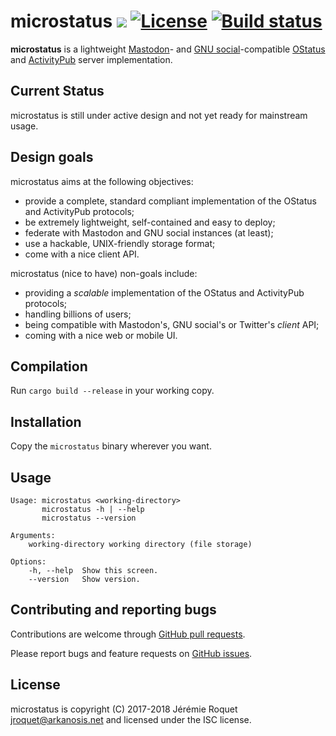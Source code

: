 # microstatus [![](https://img.shields.io/crates/v/microstatus.svg)](https://crates.io/crates/microstatus) [![License](https://img.shields.io/badge/license-ISC-blue.svg)](/LICENSE) [![Build status](https://travis-ci.org/Arkanosis/microstatus.svg?branch=master)](https://travis-ci.org/Arkanosis/microstatus)

**microstatus** is a lightweight [Mastodon](https://github.com/tootsuite/mastodon)- and [GNU social](https://gnu.io/social/)-compatible [OStatus](https://www.w3.org/community/ostatus/) and [ActivityPub](https://www.w3.org/TR/activitypub/) server implementation.

## Current Status

microstatus is still under active design and not yet ready for mainstream usage.

## Design goals

microstatus aims at the following objectives:
* provide a complete, standard compliant implementation of the OStatus and ActivityPub protocols;
* be extremely lightweight, self-contained and easy to deploy;
* federate with Mastodon and GNU social instances (at least);
* use a hackable, UNIX-friendly storage format;
* come with a nice client API.

microstatus (nice to have) non-goals include:
* providing a *scalable* implementation of the OStatus and ActivityPub protocols;
* handling billions of users;
* being compatible with Mastodon's, GNU social's or Twitter's *client* API;
* coming with a nice web or mobile UI.

## Compilation

Run `cargo build --release` in your working copy.

## Installation

Copy the `microstatus` binary wherever you want.

## Usage

```
Usage: microstatus <working-directory>
       microstatus -h | --help
       microstatus --version

Arguments:
    working-directory working directory (file storage)

Options:
    -h, --help  Show this screen.
    --version   Show version.
```

## Contributing and reporting bugs

Contributions are welcome through [GitHub pull requests](https://github.com/Arkanosis/microstatus/pulls).

Please report bugs and feature requests on [GitHub issues](https://github.com/Arkanosis/microstatus/issues).

## License

microstatus is copyright (C) 2017-2018 Jérémie Roquet <jroquet@arkanosis.net> and licensed under the ISC license.
